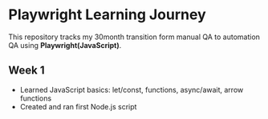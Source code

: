 # Playwright Learning Journey
This repository tracks my 30month transition form manual QA to automation QA using **Playwright(JavaScript)**.

## Week 1
- Learned JavaScript basics: let/const, functions, async/await, arrow functions
- Created and ran first Node.js script
